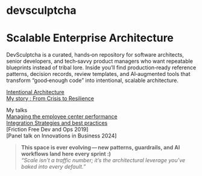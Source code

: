# devsculptcha
# Scalable Enterprise Architecture

DevSculptcha is a curated, hands‑on repository for software architects, senior developers, and tech‑savvy product managers who want repeatable blueprints instead of tribal lore.
Inside you’ll find production‑ready reference patterns, decision records, review templates, and AI‑augmented tools that transform “good‑enough code” into intentional, scalable architecture.

[Intentional Architecture](docs/arbintentionalarch.md)
<br>[My story : From Crisis to Resilience](docs/shortcircuit.md)

My talks
<br>[Managing the employee center performance](https://youtu.be/vcNUxkO0N6o?si=DV-dbrEtNpNukVvN)
<br>[Integration Strategies and best practices](https://youtu.be/O297msnxB8Q?si=J-goqC3UeNRrLumY)
<br>[Friction Free Dev and Ops 2019]
<br>[Panel talk on Innovations in Business 2024]
> **This space is ever evolving — new patterns, guardrails, and AI workflows land here every sprint :)**  
> *“Scale isn’t a traffic number; it’s the architectural leverage you’ve baked into every default.”*


